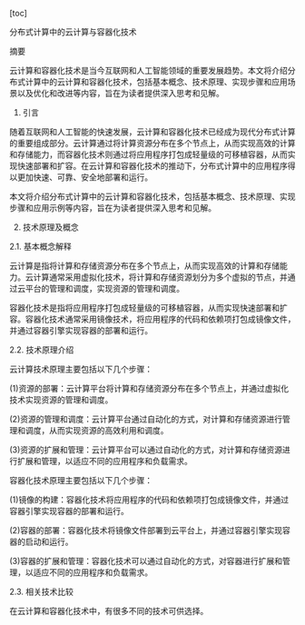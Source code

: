 
[toc]                    
                
                
分布式计算中的云计算与容器化技术

摘要

云计算和容器化技术是当今互联网和人工智能领域的重要发展趋势。本文将介绍分布式计算中的云计算和容器化技术，包括基本概念、技术原理、实现步骤和应用场景以及优化和改进等内容，旨在为读者提供深入思考和见解。

1. 引言

随着互联网和人工智能的快速发展，云计算和容器化技术已经成为现代分布式计算的重要组成部分。云计算通过将计算资源分布在多个节点上，从而实现高效的计算和存储能力，而容器化技术则通过将应用程序打包成轻量级的可移植容器，从而实现快速部署和扩容。在云计算和容器化技术的推动下，分布式计算中的应用程序得以更加快速、可靠、安全地部署和运行。

本文将介绍分布式计算中的云计算和容器化技术，包括基本概念、技术原理、实现步骤和应用示例等内容，旨在为读者提供深入思考和见解。

2. 技术原理及概念

2.1. 基本概念解释

云计算是指将计算和存储资源分布在多个节点上，从而实现高效的计算和存储能力。云计算通常采用虚拟化技术，将计算和存储资源划分为多个虚拟的节点，并通过云平台的管理和调度，实现资源的管理和调度。

容器化技术是指将应用程序打包成轻量级的可移植容器，从而实现快速部署和扩容。容器化技术通常采用镜像技术，将应用程序的代码和依赖项打包成镜像文件，并通过容器引擎实现容器的部署和运行。

2.2. 技术原理介绍

云计算技术原理主要包括以下几个步骤：

(1)资源的部署：云计算平台将计算和存储资源分布在多个节点上，并通过虚拟化技术实现资源的管理和调度。

(2)资源的管理和调度：云计算平台通过自动化的方式，对计算和存储资源进行管理和调度，从而实现资源的高效利用和调度。

(3)资源的扩展和管理：云计算平台可以通过自动化的方式，对计算和存储资源进行扩展和管理，以适应不同的应用程序和负载需求。

容器化技术原理主要包括以下几个步骤：

(1)镜像的构建：容器化技术将应用程序的代码和依赖项打包成镜像文件，并通过容器引擎实现容器的部署和运行。

(2)容器的部署：容器化技术将镜像文件部署到云平台上，并通过容器引擎实现容器的启动和运行。

(3)容器的扩展和管理：容器化技术可以通过自动化的方式，对容器进行扩展和管理，以适应不同的应用程序和负载需求。

2.3. 相关技术比较

在云计算和容器化技术中，有很多不同的技术可供选择。

